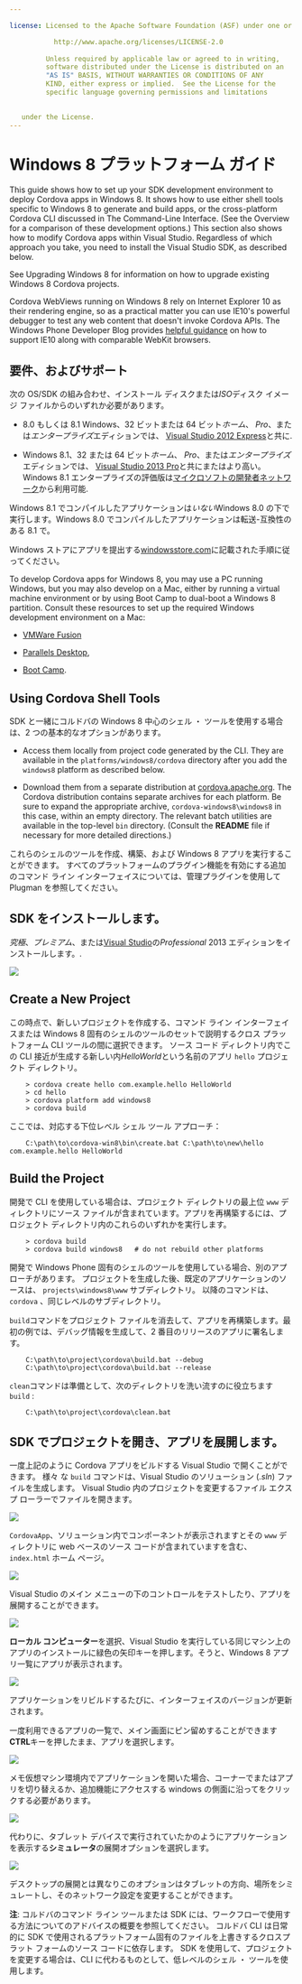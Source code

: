 ```yaml
---

license: Licensed to the Apache Software Foundation (ASF) under one or more contributor license agreements. See the NOTICE file distributed with this work for additional information regarding copyright ownership. The ASF licenses this file to you under the Apache License, Version 2.0 (the "License"); you may not use this file except in compliance with the License. You may obtain a copy of the License at

           http://www.apache.org/licenses/LICENSE-2.0
    
         Unless required by applicable law or agreed to in writing,
         software distributed under the License is distributed on an
         "AS IS" BASIS, WITHOUT WARRANTIES OR CONDITIONS OF ANY
         KIND, either express or implied.  See the License for the
         specific language governing permissions and limitations
    

   under the License.
---
```


# Windows 8 プラットフォーム ガイド

This guide shows how to set up your SDK development environment to deploy Cordova apps in Windows 8. It shows how to use either shell tools specific to Windows 8 to generate and build apps, or the cross-platform Cordova CLI discussed in The Command-Line Interface. (See the Overview for a comparison of these development options.) This section also shows how to modify Cordova apps within Visual Studio. Regardless of which approach you take, you need to install the Visual Studio SDK, as described below.

See Upgrading Windows 8 for information on how to upgrade existing Windows 8 Cordova projects.

Cordova WebViews running on Windows 8 rely on Internet Explorer 10 as their rendering engine, so as a practical matter you can use IE10's powerful debugger to test any web content that doesn't invoke Cordova APIs. The Windows Phone Developer Blog provides [helpful guidance][1] on how to support IE10 along with comparable WebKit browsers.

 [1]: http://blogs.windows.com/windows_phone/b/wpdev/archive/2012/11/15/adapting-your-webkit-optimized-site-for-internet-explorer-10.aspx

## 要件、およびサポート

次の OS/SDK の組み合わせ、インストール ディスクまたは*ISO*ディスク イメージ ファイルからのいずれか必要があります。

*   8.0 もしくは 8.1 Windows、32 ビットまたは 64 ビット*ホーム*、 *Pro*、または*エンタープライズ*エディションでは、 [Visual Studio 2012 Express][2]と共に.

*   Windows 8.1、32 または 64 ビット*ホーム*、 *Pro*、または*エンタープライズ*エディションでは、 [Visual Studio 2013 Pro][2]と共にまたはより高い。 Windows 8.1 エンタープライズの評価版は[マイクロソフトの開発者ネットワーク][3]から利用可能.

 [2]: http://www.visualstudio.com/downloads
 [3]: http://msdn.microsoft.com/en-US/evalcenter/jj554510

Windows 8.1 でコンパイルしたアプリケーションは*いない*Windows 8.0 の下で実行します。Windows 8.0 でコンパイルしたアプリケーションは転送-互換性のある 8.1 で。

<!-- 64-bit necessary? Pro necessary? ELSE still recommended for parallel WP dev -->

Windows ストアにアプリを提出する[windowsstore.com][4]に記載された手順に従ってください。

 [4]: http://www.windowsstore.com/

<!-- true? -->

To develop Cordova apps for Windows 8, you may use a PC running Windows, but you may also develop on a Mac, either by running a virtual machine environment or by using Boot Camp to dual-boot a Windows 8 partition. Consult these resources to set up the required Windows development environment on a Mac:

*   [VMWare Fusion][5]

*   [Parallels Desktop][6],

*   [Boot Camp][7].

 [5]: http://msdn.microsoft.com/en-US/library/windows/apps/jj945426
 [6]: http://msdn.microsoft.com/en-US/library/windows/apps/jj945424
 [7]: http://msdn.microsoft.com/en-US/library/windows/apps/jj945423

## Using Cordova Shell Tools

SDK と一緒にコルドバの Windows 8 中心のシェル ・ ツールを使用する場合は、2 つの基本的なオプションがあります。

*   Access them locally from project code generated by the CLI. They are available in the `platforms/windows8/cordova` directory after you add the `windows8` platform as described below.

*   Download them from a separate distribution at [cordova.apache.org][8]. The Cordova distribution contains separate archives for each platform. Be sure to expand the appropriate archive, `cordova-windows8\windows8` in this case, within an empty directory. The relevant batch utilities are available in the top-level `bin` directory. (Consult the **README** file if necessary for more detailed directions.)

 [8]: http://cordova.apache.org

これらのシェルのツールを作成、構築、および Windows 8 アプリを実行することができます。 すべてのプラットフォームのプラグイン機能を有効にする追加のコマンド ライン インターフェイスについては、管理プラグインを使用して Plugman を参照してください。

## SDK をインストールします。

*究極*、*プレミアム*、または[Visual Studio][2]の*Professional* 2013 エディションをインストールします。.

![][9]

 [9]: img/guide/platforms/win8/win8_installSDK.png

## Create a New Project

この時点で、新しいプロジェクトを作成する、コマンド ライン インターフェイスまたは Windows 8 固有のシェルのツールのセットで説明するクロス プラットフォーム CLI ツールの間に選択できます。 ソース コード ディレクトリ内でこの CLI 接近が生成する新しい内*HelloWorld*という名前のアプリ `hello` プロジェクト ディレクトリ。

        > cordova create hello com.example.hello HelloWorld
        > cd hello
        > cordova platform add windows8
        > cordova build
    

ここでは、対応する下位レベル シェル ツール アプローチ：

        C:\path\to\cordova-win8\bin\create.bat C:\path\to\new\hello com.example.hello HelloWorld
    

## Build the Project

開発で CLI を使用している場合は、プロジェクト ディレクトリの最上位 `www` ディレクトリにソース ファイルが含まれています。アプリを再構築するには、プロジェクト ディレクトリ内のこれらのいずれかを実行します。

        > cordova build
        > cordova build windows8   # do not rebuild other platforms
    

開発で Windows Phone 固有のシェルのツールを使用している場合、別のアプローチがあります。 プロジェクトを生成した後、既定のアプリケーションのソースは、 `projects\windows8\www` サブディレクトリ。 以降のコマンドは、 `cordova` 、同じレベルのサブディレクトリ。

`build`コマンドをプロジェクト ファイルを消去して、アプリを再構築します。最初の例では、デバッグ情報を生成して、2 番目のリリースのアプリに署名します。

        C:\path\to\project\cordova\build.bat --debug        
        C:\path\to\project\cordova\build.bat --release
    

`clean`コマンドは準備として、次のディレクトリを洗い流すのに役立ちます `build` :

        C:\path\to\project\cordova\clean.bat
    

## SDK でプロジェクトを開き、アプリを展開します。

一度上記のように Cordova アプリをビルドする Visual Studio で開くことができます。 様々 な `build` コマンドは、Visual Studio のソリューション (*.sln*) ファイルを生成します。 Visual Studio 内のプロジェクトを変更するファイル エクスプ ローラーでファイルを開きます。

![][10]

 [10]: img/guide/platforms/win8/win8_sdk_openSLN.png

`CordovaApp`、ソリューション内でコンポーネントが表示されますとその `www` ディレクトリに web ベースのソース コードが含まれていますを含む、 `index.html` ホーム ページ。

![][11]

 [11]: img/guide/platforms/win8/win8_sdk.png

Visual Studio のメイン メニューの下のコントロールをテストしたり、アプリを展開することができます。

![][12]

 [12]: img/guide/platforms/win8/win8_sdk_deploy.png

**ローカル コンピューター**を選択、Visual Studio を実行している同じマシン上のアプリのインストールに緑色の矢印キーを押します。そうと、Windows 8 アプリ一覧にアプリが表示されます。

![][13]

 [13]: img/guide/platforms/win8/win8_sdk_runApp.png

アプリケーションをリビルドするたびに、インターフェイスのバージョンが更新されます。

一度利用できるアプリの一覧で、メイン画面にピン留めすることができます**CTRL**キーを押したまま、アプリを選択します。

![][14]

 [14]: img/guide/platforms/win8/win8_sdk_runHome.png

メモ仮想マシン環境内でアプリケーションを開いた場合、コーナーでまたはアプリを切り替えるか、追加機能にアクセスする windows の側面に沿ってをクリックする必要があります。

![][15]

 [15]: img/guide/platforms/win8/win8_sdk_run.png

代わりに、タブレット デバイスで実行されていたかのようにアプリケーションを表示する**シミュレータ**の展開オプションを選択します。

![][16]

 [16]: img/guide/platforms/win8/win8_sdk_sim.png

デスクトップの展開とは異なりこのオプションはタブレットの方向、場所をシミュレートし、そのネットワーク設定を変更することができます。

**注**: コルドバのコマンド ライン ツールまたは SDK には、ワークフローで使用する方法についてのアドバイスの概要を参照してください。 コルドバ CLI は日常的に SDK で使用されるプラットフォーム固有のファイルを上書きするクロスプラット フォームのソース コードに依存します。 SDK を使用して、プロジェクトを変更する場合は、CLI に代わるものとして、低レベルのシェル ・ ツールを使用します。